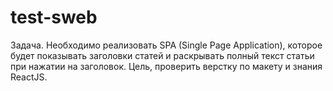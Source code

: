 # test-sweb
 Задача.  Необходимо реализовать SPA (Single Page Application), которое будет показывать заголовки статей и раскрывать полный текст статьи при нажатии на заголовок. Цель, проверить верстку по макету и знания ReactJS.
